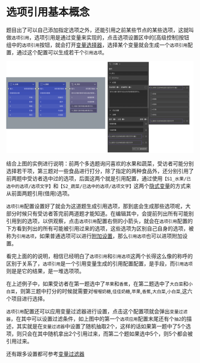 # 选项引用基本概念

题目出了可以自己添加指定选项之外，还能引用之前某些节点的某些选项，这就叫做`选项引用`，选项引用是通过变量来实现的，点击选项设置区中的[高级控制]按钮组中的`选项引用`按钮，就会打开[变量选择器](../variable/usage.md#变量选择器)，选择某个变量就会生成一个`选项引用`配置，通过这个配置可以生成若干个`引用选项`。



<img src='./images/ref.png'>

结合上图的实例进行说明：前两个多选题询问喜欢的水果和蔬菜，受访者可能分别选择若干项，第三题对一些食品进行打分，除了指定的两种食品外，还分别引用了前两题中受访者选中过的选项，后面这两个就是引用配置，通过使用`【S1_水果/已选中的选项/选项文字】`和`【S2_蔬菜/已选中的选项/选项文字】`这两个[隐式变量](./implicit.md)的方式来从前面两题引用(借用)选项。

`选项引用`配置设置好了就会为这道题生成引用选项，那到底会生成那些选项呢，大部分时候只有受访者答完前两道题才能知道。在编辑其中，会提前列出所有可能别引用到的选项，以供观察，点击`选项引用`配置右侧的小箭头，就会在`选项引用`配置的下方看到列出的所有可能被引用过来的选项，这些选项为区别自己自身的选项，被称为`引用选项`，如果普通选项可以进行[附加设置](../node-setting/option.md#附加设置)，那么`引用选项`也可以进项附加设置。

看完上面的的说明，相信已经明白了`选项引用`和`引用选项`这两个长得这么像的称呼的区别于关系了，`选项引用`是一个引用变量生成的引用配置配置，是手段，而`引用选项`则是是它的结果，是一堆选项项。

在上述例子中，如果受访者在第一题选中了`苹果`和`香蕉`，在第二题选中了`大白菜`和`小白菜`，则第三题中打分的时候就需要对`喔喔奶糖`,`佳佳奶糖`,`苹果`,`香蕉`,`大白菜`,`小白菜`,这六个项目进行选择。

`选项引用`配置还可以应用变量过滤器进行设置，点击这个配置项就会弹出`变量过滤器`，在其中可以设置过滤条件，如上图中的第一个`选项应用`配置末尾还有个`抽2`的描述，其实就是在`变量过滤器`中设置了随机抽取2个，这样的话如果第一题中了5个选项，则只会在其中随机拿出2个引用过来，而第二个题如果选中5个，则5个都会被引用过来。

还有跟多设置都可参考[变量过滤器](./filter.md)